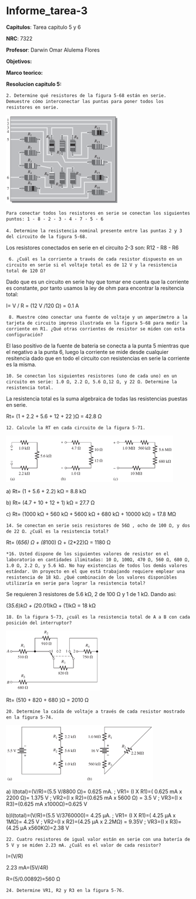 # Informe_tarea-3

**Capitulos**: Tarea capitulo 5 y 6

**NRC**: 7322

**Profesor**: Darwin Omar Alulema Flores

**Objetivos:** 

**Marco teorico:** 


 **Resolucion capitulo 5:**
   
    2. Determine qué resistores de la figura 5-68 están en serie. Demuestre cómo interconectar las puntas para poner todos los resistores en serie.
    
   ![1](https://github.com/mrvillegas/Informe_tarea-3/blob/main/4.PNG)
    
    Para conectar todos los resistores en serie se conectan los siguientes puntos: 1 - 8 - 2 - 3 - 4 - 7 - 5 - 6 
          
    4. Determine la resistencia nominal presente entre las puntas 2 y 3 del circuito de la figura 5-68.
    
 Los resistores conectados en serie en el circuito 2-3 son: R12 - R8 - R6
    
     6. ¿Cuál es la corriente a través de cada resistor dispuesto en un circuito en serie si el voltaje total es de 12 V y la resistencia total de 120 Ω?  
  
  Dado que es un circuito en serie hay que tomar ene cuenta que la corriente es constante, por tanto usamos la ley de ohm para encontrar la resitencia total:
  
  I= V / R = (12 V /120 Ω) = 0.1 A  
 
     8. Muestre cómo conectar una fuente de voltaje y un amperímetro a la tarjeta de circuito impreso ilustrada en la figura 5-68 para medir la corriente en R1. ¿Qué otras corrientes de resistor se miden con esta configuración?
     
El laso positivo de la fuente de bateria se conecta a la punta 5 mientras que el negativo a la punta 6, luego la corriente se mide desde cualquier resitencia dado que en todo el circuito con resistencias en serie la corriente es la misma.

    10. Se conectan los siguientes resistores (uno de cada uno) en un circuito en serie: 1.0 Ω, 2.2 Ω, 5.6 Ω,12 Ω, y 22 Ω. Determine la resistencia total.
    
La resistencia total es la suma algebraica de todas las resistencias puestas en serie.

Rt= (1 + 2.2 + 5.6 + 12 + 22 )Ω = 42.8 Ω

    12. Calcule la RT en cada circuito de la figura 5-71.

![1](https://github.com/mrvillegas/Informe_tarea-3/blob/main/7.PNG)

a) Rt= (1 + 5.6 + 2.2) kΩ = 8.8 kΩ

b) Rt= (4.7 + 10 + 12 + 1) kΩ = 27.7 Ω

c) Rt= (1000 kΩ + 560 kΩ + 5600 kΩ + 680 kΩ + 10000 kΩ) = 17.8 MΩ

    14. Se conectan en serie seis resistores de 56Ω , ocho de 100 Ω, y dos de 22 Ω. ¿Cuál es la resistencia total?
    
Rt= (6*56) Ω + (8*100) Ω + (2*22)Ω = 1180 Ω

    *16. Usted dispone de los siguientes valores de resistor en el laboratorio en cantidades ilimitadas: 10 Ω, 100Ω, 470 Ω, 560 Ω, 680 Ω, 1.0 Ω, 2.2 Ω, y 5.6 kΩ. No hay existencias de todos los demás valores estándar. Un proyecto en el que está trabajando requiere emplear una resistencia de 18 kΩ. ¿Qué combinación de los valores disponibles utilizaría en serie para lograr la resistencia total?
    
Se requieren 3 resistores de 5.6 kΩ, 2 de 100 Ω y 1 de 1 kΩ. Dando asi:

(3*5.6)kΩ + (2*0.01)kΩ + (1)kΩ = 18 kΩ

    18. En la figura 5-73, ¿cuál es la resistencia total de A a B con cada posición del interruptor?
    
![1](https://github.com/mrvillegas/Informe_tarea-3/blob/main/8.PNG)

Rt= (510 + 820 + 680 )Ω = 2010 Ω

    20. Determine la caída de voltaje a través de cada resistor mostrado en la figura 5-74.
    
![1](https://github.com/mrvillegas/Informe_tarea-3/blob/main/9.PNG)

a) I(total)=(V/R)=(5.5 V/8800 Ω)= 0.625 mA. ;  VR1= (I X R1)=( 0.625 mA x 2200 Ω)= 1.375 V ; VR2=(I x R2)=(0.625 mA x 5600 Ω) = 3.5 V ; VR3=(I x R3)=(0.625 mA x1000Ω)=0.625 V

b)I(total)=(V/R)=(5.5 V/3760000)= 4.25 μA. ;  VR1= (I X R1)=( 4.25 μA x 1MΩ)= 4.25 V ; VR2=(I x R2)=(4.25 μA x 2.2MΩ) = 9.35V ; VR3=(I x R3)=(4.25 μA x560KΩ)=2.38 V

    22. Cuatro resistores de igual valor están en serie con una batería de 5 V y se miden 2.23 mA. ¿Cuál es el valor de cada resistor?

I=(V/R) 

2.23 mA=(5V/4R)

R=(5/0.00892)=560 Ω

    24. Determine VR1, R2 y R3 en la figura 5-76.

